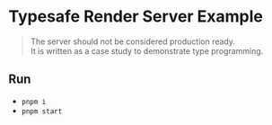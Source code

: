 # Typesafe Render Server Example

> The server should not be considered production ready.<br>
  It is written as a case study to demonstrate type programming.

## Run

- `pnpm i`
- `pnpm start`

